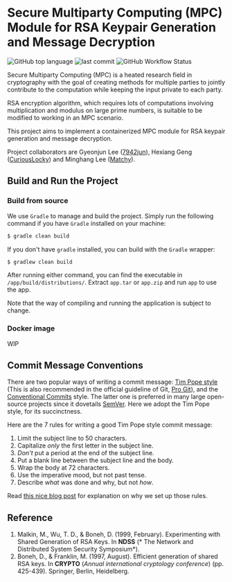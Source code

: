 # Secure Multiparty Computing (MPC) Module for RSA Keypair Generation and Message Decryption

![GitHub top language](https://img.shields.io/github/languages/top/7942jun/mpc-project?color=orange) ![last commit](https://img.shields.io/github/last-commit/7942jun/mpc-project) ![GitHub Workflow Status](https://img.shields.io/github/workflow/status/7942jun/mpc-project/Java%20CI) 

Secure Multiparty Computing (MPC) is a heated research field in cryptography with the goal of creating methods for
multiple parties to jointly contribute to the computation while keeping the input private to each party.

RSA encryption algorithm, which requires lots of computations involving multiplication and modulus on large prime
numbers, is suitable to be modified to working in an MPC scenario.

This project aims to implement a containerized MPC module for RSA keypair generation and message decryption.

Project collaborators are Gyeonjun Lee ([7942jun](https://github.com/7942jun)), Hexiang
Geng ([CuriousLocky](https://github.com/CuriousLocky)) and Minghang Lee ([Matchy](https://github.com/matchy233)).

## Build and Run the Project

### Build from source

We use `Gradle` to manage and build the project. Simply run the following command if you have `Gradle` installed on your
machine:

```bash
$ gradle clean build
```

If you don't have `gradle` installed, you can build with the `Gradle` wrapper:

```bash
$ gradlew clean build
```

After running either command, you can find the executable in `/app/build/distributions/`. Extract `app.tar` or `app.zip`
and run `app` to use the app.

Note that the way of compiling and running the application is subject to change.

### Docker image

WIP

## Commit Message Conventions

There are two popular ways of writing a commit
message: [Tim Pope style](https://tbaggery.com/2008/04/19/a-note-about-git-commit-messages.html) (This is also
recommended in the official guideline of
Git, [Pro Git](https://git-scm.com/book/en/v2/Distributed-Git-Contributing-to-a-Project)), and
the [Conventional Commits](https://www.conventionalcommits.org/en/v1.0.0/) style. The latter one is preferred in many
large open-source projects since it dovetails [SemVer](https://semver.org/). Here we adopt the Tim Pope style, for its
succinctness.

Here are the 7 rules for writing a good Tim Pope style commit message:

1. Limit the subject line to 50 characters.
2. Capitalize *only* the first letter in the subject line.
3. *Don't* put a period at the end of the subject line.
4. Put a blank line between the subject line and the body.
5. Wrap the body at 72 characters.
6. Use the imperative mood, but not past tense.
7. Describe *what* was done and why, but not *how*.

Read [this nice blog post](https://chris.beams.io/posts/git-commit/) for explanation on why we set up those rules.

## Reference

1. Malkin, M., Wu, T. D., & Boneh, D. (1999, February). Experimenting with Shared Generation of RSA Keys. In **NDSS** (*
   The Network and Distributed System Security Symposium*).
2. Boneh, D., & Franklin, M. (1997, August). Efficient generation of shared RSA keys. In **CRYPTO** (*Annual
   international cryptology conference*) (pp. 425-439). Springer, Berlin, Heidelberg.
